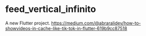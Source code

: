 # feed_vertical_infinito

A new Flutter project.
https://medium.com/@abraralidev/how-to-showvideos-in-cache-like-tik-tok-in-flutter-619b9cc87518
